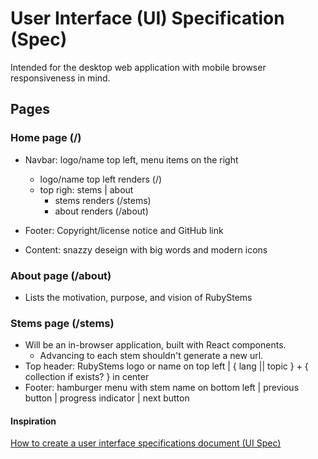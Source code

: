 # User Interface (UI) Specification (Spec)
Intended for the desktop web application with mobile browser responsiveness in mind.

## Pages

### Home page (/)

- Navbar: logo/name top left, menu items on the right
  - logo/name top left renders (/)
  - top righ: stems | about
    - stems renders (/stems)
    - about renders (/about)
    
- Footer: Copyright/license notice and GitHub link

- Content: snazzy deseign with big words and modern icons

### About page (/about)

- Lists the motivation, purpose, and vision of RubyStems

### Stems page (/stems)

- Will be an in-browser application, built with React components.
  - Advancing to each stem shouldn't generate a new url.
- Top header: RubyStems logo or name on top left | { lang || topic } + { collection if exists? } in center
- Footer: hamburger menu with stem name on bottom left | previous button | progress indicator | next button

#### Inspiration
[How to create a user interface specifications document (UI Spec)](https://www.startuprocket.com/articles/how-to-create-a-user-interface-specifications-document-ui-spec)
